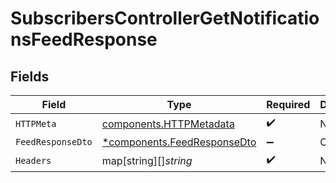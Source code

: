 # SubscribersControllerGetNotificationsFeedResponse


## Fields

| Field                                                                     | Type                                                                      | Required                                                                  | Description                                                               |
| ------------------------------------------------------------------------- | ------------------------------------------------------------------------- | ------------------------------------------------------------------------- | ------------------------------------------------------------------------- |
| `HTTPMeta`                                                                | [components.HTTPMetadata](../../models/components/httpmetadata.md)        | :heavy_check_mark:                                                        | N/A                                                                       |
| `FeedResponseDto`                                                         | [*components.FeedResponseDto](../../models/components/feedresponsedto.md) | :heavy_minus_sign:                                                        | OK                                                                        |
| `Headers`                                                                 | map[string][]*string*                                                     | :heavy_check_mark:                                                        | N/A                                                                       |
